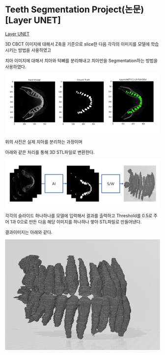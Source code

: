 # Teeth Segmentation Project(논문)[Layer UNET]

[Layer UNET](https://github.com/PreFKim/Deep-Learning/tree/main/Segmentation/04.Layer%20UNet)

3D CBCT 이미지에 대해서 Z축을 기준으로 slice한 다음 각각의 이미지를 모델에 학습시키는 방법을 사용하였고

치아 이미지에 대해서 치아와 턱뼈를 분리해내고 치아만을 Segmentation하는 방법을 사용하였다.

![1](./img/2.png)

위의 사진은 실제 치아를 분리하는 과정이며

아래와 같은 처리를 통해 3D STL파일로 변환한다.

![2](./img/1.PNG)

각각의 슬라이드 하나하나를 모델에 입력해서 결과를 출력하고 Threshold를 0.5로 주어 1과 0으로 만든 다음 해당 이미지를 하나하나 쌓아 STL파일로 만들어낸다.

결과이미지는 아래와 같다.

![3](./img/3.PNG)
